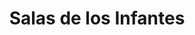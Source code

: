 ---
title: Salas de los Infantes
url: /salas-de-los-infantes/
latitude: 42.023
longitude: -3.288
---